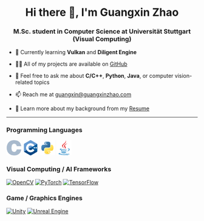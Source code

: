 <h1 align="center">Hi there 👋, I'm Guangxin Zhao</h1>
<h3 align="center">M.Sc. student in Computer Science at Universität Stuttgart (Visual Computing)</h3>

- 🌱 Currently learning **Vulkan** and **Diligent Engine**

- 👨‍💻 All of my projects are available on [GitHub](https://github.com/as3ert)

- 💬 Feel free to ask me about **C/C++**, **Python**, **Java**, or computer vision-related topics

- 📫 Reach me at [guangxin@guangxinzhao.com](mailto:guangxin@guangxinzhao.com)

- 📄 Learn more about my background from my [Resume](http://resume.guangxinzhao.com)

---

<h3 align="left">Programming Languages</h3>
<p align="left">
  <a href="https://www.cprogramming.com/" target="_blank"><img src="https://raw.githubusercontent.com/devicons/devicon/master/icons/c/c-original.svg" alt="C" width="40" height="40"/></a>
  <a href="https://www.w3schools.com/cpp/" target="_blank"><img src="https://raw.githubusercontent.com/devicons/devicon/master/icons/cplusplus/cplusplus-original.svg" alt="C++" width="40" height="40"/></a>
  <a href="https://www.python.org" target="_blank"><img src="https://raw.githubusercontent.com/devicons/devicon/master/icons/python/python-original.svg" alt="Python" width="40" height="40"/></a>
  <a href="https://www.java.com" target="_blank"><img src="https://raw.githubusercontent.com/devicons/devicon/master/icons/java/java-original.svg" alt="Java" width="40" height="40"/></a>
</p>

<h3 align="left">Visual Computing / AI Frameworks</h3>
<p align="left">
  <a href="https://opencv.org/" target="_blank"><img src="https://www.vectorlogo.zone/logos/opencv/opencv-icon.svg" alt="OpenCV" width="40" height="40"/></a>
  <a href="https://pytorch.org/" target="_blank"><img src="https://www.vectorlogo.zone/logos/pytorch/pytorch-icon.svg" alt="PyTorch" width="40" height="40"/></a>
  <a href="https://www.tensorflow.org" target="_blank"><img src="https://www.vectorlogo.zone/logos/tensorflow/tensorflow-icon.svg" alt="TensorFlow" width="40" height="40"/></a>
</p>

<h3 align="left">Game / Graphics Engines</h3>

<p align="left">
  <a href="https://unity.com/" target="_blank"><img src="https://www.vectorlogo.zone/logos/unity3d/unity3d-icon.svg" alt="Unity" width="40" height="40"/></a>
  <a href="https://unrealengine.com/" target="_blank"><img src="https://raw.githubusercontent.com/kenangundogan/fontisto/036b7eca71aab1bef8e6a0518f7329f13ed62f6b/icons/svg/brand/unreal-engine.svg" alt="Unreal Engine" width="40" height="40"/></a>
</p>
